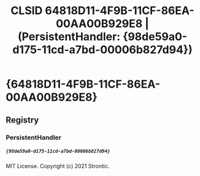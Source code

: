 ﻿---
title: "CLSID 64818D11-4F9B-11CF-86EA-00AA00B929E8 | (PersistentHandler: {98de59a0-d175-11cd-a7bd-00006b827d94})"
excerpt: What is COM-Object CLSID 64818D11-4F9B-11CF-86EA-00AA00B929E8?
---

# {64818D11-4F9B-11CF-86EA-00AA00B929E8}


## Registry


### PersistentHandler

##### `{98de59a0-d175-11cd-a7bd-00006b827d94}`

MIT License. Copyright (c) 2021 Strontic.


